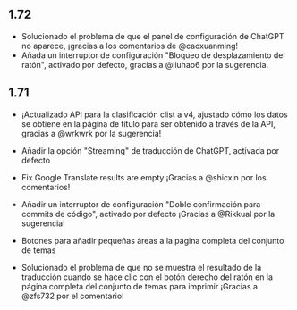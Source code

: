 ## 1.72

- Solucionado el problema de que el panel de configuración de ChatGPT no aparece, ¡gracias a los comentarios de @caoxuanming!
- Añada un interruptor de configuración "Bloqueo de desplazamiento del ratón", activado por defecto, gracias a @liuhao6 por la sugerencia.

## 1.71

- ¡Actualizado API para la clasificación clist a v4, ajustado cómo los datos se obtiene en la página de título para ser obtenido a través de la API, gracias a @wrkwrk por la sugerencia!

- Añadir la opción "Streaming" de traducción de ChatGPT, activada por defecto

- Fix Google Translate results are empty ¡Gracias a @shicxin por los comentarios!

- Añadir un interruptor de configuración "Doble confirmación para commits de código", activado por defecto ¡Gracias a @Rikkual por la sugerencia!

- Botones para añadir pequeñas áreas a la página completa del conjunto de temas

- Solucionado el problema de que no se muestra el resultado de la traducción cuando se hace clic con el botón derecho del ratón en la página completa del conjunto de temas para imprimir ¡Gracias a @zfs732 por el comentario!
